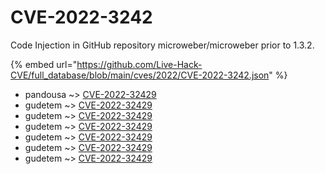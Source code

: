 # CVE-2022-3242

Code Injection in GitHub repository microweber/microweber prior to 1.3.2.

{% embed url="https://github.com/Live-Hack-CVE/full_database/blob/main/cves/2022/CVE-2022-3242.json" %}


* pandousa ~> [CVE-2022-32429](https://www.alice-snow.ru/2022/database/cve-2022-3242/cve-2022-32429-pandousa)
* gudetem ~> [CVE-2022-32429](https://www.alice-snow.ru/2022/database/cve-2022-3242/cve-2022-32429-gudetem)
* gudetem ~> [CVE-2022-32429](https://www.alice-snow.ru/2022/database/cve-2022-3242/cve-2022-32429-gudetem)
* gudetem ~> [CVE-2022-32429](https://www.alice-snow.ru/2022/database/cve-2022-3242/cve-2022-32429-gudetem)
* gudetem ~> [CVE-2022-32429](https://www.alice-snow.ru/2022/database/cve-2022-3242/cve-2022-32429-gudetem)
* gudetem ~> [CVE-2022-32429](https://www.alice-snow.ru/2022/database/cve-2022-3242/cve-2022-32429-gudetem)
* gudetem ~> [CVE-2022-32429](https://www.alice-snow.ru/2022/database/cve-2022-3242/cve-2022-32429-gudetem)
